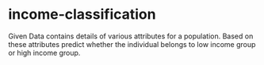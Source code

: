 # income-classification
Given Data contains details of various attributes for a population. Based on these attributes predict whether the individual belongs to low income group or high income group.
